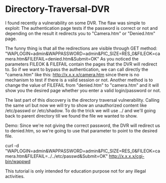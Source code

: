 # Directory-Traversal-DVR

I found recently a vulnerability on some DVR. The flaw was simple to exploit: The authentication page tests if the password is correct or not and depending on the result it redirects you to "Camera.htm" or "Denied.htm" page.

The funny thing is that all the redirections are visible through GET method: "WAPLOGIN=admin&WAPPASSWORD=admin&PIC_SIZE=RES_0&FILEOK=camera.htm&FILEFAIL=denied.htm&Submit=OK"
As you noticed the parameters FILEOK & FILEFAIL contain the pages that the DVR will redirect to. So if we want to bypass the authentication, we can call directly the "camera.htm" like this: http://x.x.x.x/camera.htm since there is no mechanism to test if there is a valid session or not. Another method is to change the value of FILEFAIL from "denied.htm" to "camera.htm" and it will show you the desired page whether you enter a valid login/password or not.

The last part of this discovery is the directory traversal vulnerability. Calling the same url but now we will try to show an unauthorized content like /etc/passwd or /etc/shadow. To do the trick we will use ../ and we'll going back to parent directory till we found the file we wanted to show.

Demo: Since we're not giving the correct password, the DVR will redirect us to denied.htm, so we're going to use that parameter to point to the desired file.

curl -d "WAPLOGIN=admin&WAPPASSWORD=admin&PIC_SIZE=RES_0&FILEOK=camera.htm&FILEFAIL=../../etc/passwd&Submit=OK" http://x.x.x.x/cgi-bin/wappwd

This tutorial is only intended for education purpose not for any illegal activities.



